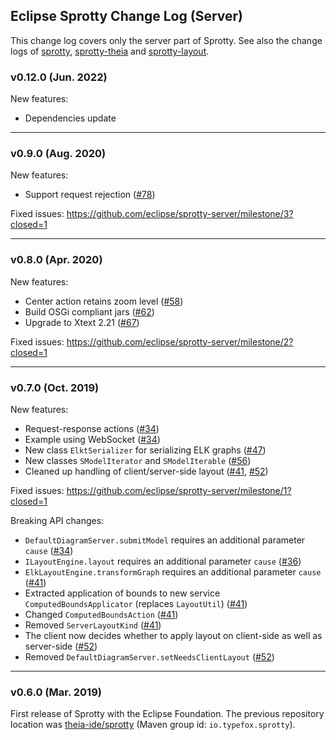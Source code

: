## Eclipse Sprotty Change Log (Server)

This change log covers only the server part of Sprotty. See also the change logs of [sprotty](https://github.com/eclipse/sprotty/blob/master/CHANGELOG.md), [sprotty-theia](https://github.com/eclipse/sprotty-theia/blob/master/CHANGELOG.md) and [sprotty-layout](https://github.com/eclipse/sprotty-layout/blob/master/CHANGELOG.md).

### v0.12.0 (Jun. 2022)

New features:
 * Dependencies update


-----

### v0.9.0 (Aug. 2020)

New features:
 * Support request rejection ([#78](https://github.com/eclipse/sprotty-server/pull/78))

Fixed issues: https://github.com/eclipse/sprotty-server/milestone/3?closed=1

-----

### v0.8.0 (Apr. 2020)

New features:

* Center action retains zoom level ([#58](https://github.com/eclipse/sprotty-server/pull/58))
* Build OSGi compliant jars ([#62](https://github.com/eclipse/sprotty-server/pull/62))
* Upgrade to Xtext 2.21 ([#67](https://github.com/eclipse/sprotty-server/pull/67))

Fixed issues: https://github.com/eclipse/sprotty-server/milestone/2?closed=1

-----

### v0.7.0 (Oct. 2019)

New features:

 * Request-response actions ([#34](https://github.com/eclipse/sprotty-server/pull/34))
 * Example using WebSocket ([#34](https://github.com/eclipse/sprotty-server/pull/34))
 * New class `ElktSerializer` for serializing ELK graphs ([#47](https://github.com/eclipse/sprotty-server/pull/47))
 * New classes `SModelIterator` and `SModelIterable` ([#56](https://github.com/eclipse/sprotty-server/pull/56))
 * Cleaned up handling of client/server-side layout ([#41](https://github.com/eclipse/sprotty-server/pull/41), [#52](https://github.com/eclipse/sprotty-server/pull/52))

Fixed issues: https://github.com/eclipse/sprotty-server/milestone/1?closed=1

Breaking API changes:

 * `DefaultDiagramServer.submitModel` requires an additional parameter `cause` ([#34](https://github.com/eclipse/sprotty-server/pull/34))
 * `ILayoutEngine.layout` requires an additional parameter `cause` ([#36](https://github.com/eclipse/sprotty-server/pull/36))
 * `ElkLayoutEngine.transformGraph` requires an additional parameter `cause` ([#41](https://github.com/eclipse/sprotty-server/pull/41))
 * Extracted application of bounds to new service `ComputedBoundsApplicator` (replaces `LayoutUtil`) ([#41](https://github.com/eclipse/sprotty-server/pull/41))
 * Changed `ComputedBoundsAction` ([#41](https://github.com/eclipse/sprotty-server/pull/41))
 * Removed `ServerLayoutKind` ([#41](https://github.com/eclipse/sprotty-server/pull/41))
 * The client now decides whether to apply layout on client-side as well as server-side ([#52](https://github.com/eclipse/sprotty-server/pull/52))
 * Removed `DefaultDiagramServer.setNeedsClientLayout` ([#52](https://github.com/eclipse/sprotty-server/pull/52))

-----

### v0.6.0 (Mar. 2019)

First release of Sprotty with the Eclipse Foundation. The previous repository location was [theia-ide/sprotty](https://github.com/theia-ide/sprotty) (Maven group id: `io.typefox.sprotty`).
